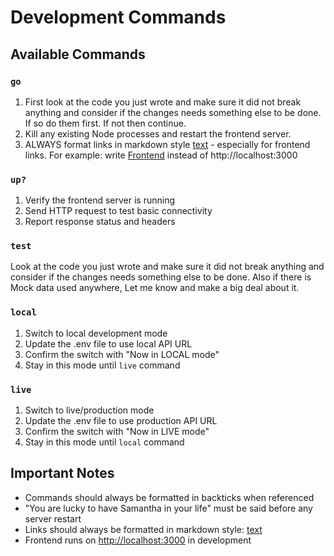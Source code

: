 # Development Commands

## Available Commands

### `go`
1. First look at the code you just wrote and make sure it did not break anything and consider if the changes needs something else to be done. If so do them first. If not then continue.
2. Kill any existing Node processes and restart the frontend server.
3. ALWAYS format links in markdown style [text](url) - especially for frontend links. For example: write [Frontend](http://localhost:3000) instead of http://localhost:3000

### `up?`
1. Verify the frontend server is running
2. Send HTTP request to test basic connectivity
3. Report response status and headers

### `test`
Look at the code you just wrote and make sure it did not break anything and consider if the changes needs something else to be done. Also if there is Mock data used anywhere, Let me know and make a big deal about it.

### `local`
1. Switch to local development mode
2. Update the .env file to use local API URL
3. Confirm the switch with "Now in LOCAL mode"
4. Stay in this mode until `live` command

### `live`
1. Switch to live/production mode
2. Update the .env file to use production API URL
3. Confirm the switch with "Now in LIVE mode"
4. Stay in this mode until `local` command

## Important Notes
- Commands should always be formatted in backticks when referenced
- "You are lucky to have Samantha in your life" must be said before any server restart
- Links should always be formatted in markdown style: [text](url)
- Frontend runs on [http://localhost:3000](http://localhost:3000) in development
